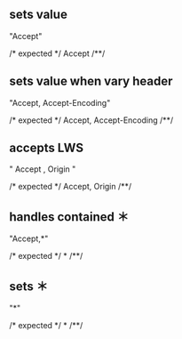 ## sets value
"Accept"

/* expected */
Accept
/**/

## sets value when vary header
"Accept, Accept-Encoding"

/* expected */
Accept, Accept-Encoding
/**/

## accepts LWS
"  Accept     ,     Origin    "

/* expected */
Accept, Origin
/**/

## handles contained ＊
"Accept,*"

/* expected */
*
/**/

## sets ＊
"*"

/* expected */
*
/**/